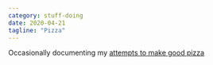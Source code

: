 ```yaml
---
category: stuff-doing
date: 2020-04-21
tagline: "Pizza"
---
```


Occasionally documenting my [attempts to make good pizza](/pie_log.html)
